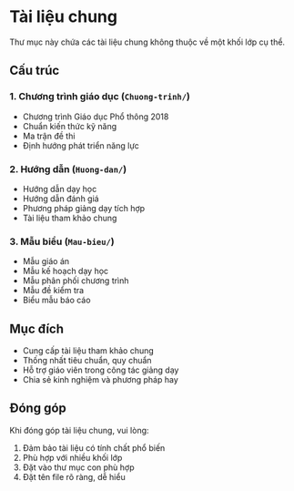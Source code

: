 # Tài liệu chung

Thư mục này chứa các tài liệu chung không thuộc về một khối lớp cụ thể.

## Cấu trúc

### 1. Chương trình giáo dục (`Chuong-trinh/`)
- Chương trình Giáo dục Phổ thông 2018
- Chuẩn kiến thức kỹ năng
- Ma trận đề thi
- Định hướng phát triển năng lực

### 2. Hướng dẫn (`Huong-dan/`)
- Hướng dẫn dạy học
- Hướng dẫn đánh giá
- Phương pháp giảng dạy tích hợp
- Tài liệu tham khảo chung

### 3. Mẫu biểu (`Mau-bieu/`)
- Mẫu giáo án
- Mẫu kế hoạch dạy học
- Mẫu phân phối chương trình
- Mẫu đề kiểm tra
- Biểu mẫu báo cáo

## Mục đích

- Cung cấp tài liệu tham khảo chung
- Thống nhất tiêu chuẩn, quy chuẩn
- Hỗ trợ giáo viên trong công tác giảng dạy
- Chia sẻ kinh nghiệm và phương pháp hay

## Đóng góp

Khi đóng góp tài liệu chung, vui lòng:
1. Đảm bảo tài liệu có tính chất phổ biến
2. Phù hợp với nhiều khối lớp
3. Đặt vào thư mục con phù hợp
4. Đặt tên file rõ ràng, dễ hiểu
